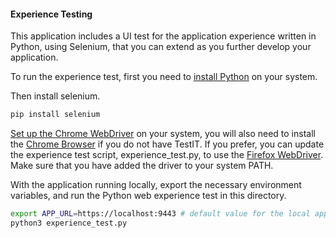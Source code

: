 #### Experience Testing

This application includes a UI test for the application experience written in Python, using Selenium, that you can extend as you further develop your application.

To run the experience test, first you need to [install Python](https://www.python.org/downloads/) on your system.

Then install selenium.
```bash
pip install selenium
```
[Set up the Chrome WebDriver](https://chromedriver.chromium.org/getting-started) on your system, you will also need to install the [Chrome Browser](https://www.google.com/chrome/) if you do not have TestIT. If you prefer, you can update the experience test script, experience_test.py, to use the [Firefox WebDriver](https://developer.mozilla.org/en-US/docs/Web/WebDriver). Make sure that you have added the driver to your system PATH.

With the application running locally, export the necessary environment variables, and run the Python web experience test in this directory.
```bash
export APP_URL=https://localhost:9443 # default value for the local application
python3 experience_test.py
```
